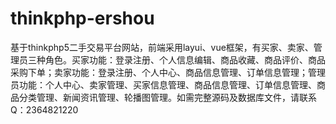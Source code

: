 # thinkphp-ershou
基于thinkphp5二手交易平台网站，前端采用layui、vue框架，有买家、卖家、管理员三种角色。买家功能：登录注册、个人信息编辑、商品收藏、商品评价、商品采购下单；卖家功能：登录注册、个人中心、商品信息管理、订单信息管理；管理员功能：个人中心、卖家管理、买家信息管理、商品信息管理、订单信息管理、商品分类管理、新闻资讯管理、轮播图管理。如需完整源码及数据库文件，请联系Q：2364821220
